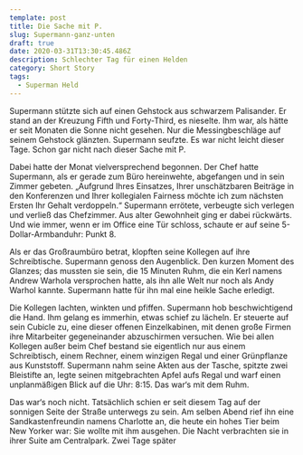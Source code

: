 ```yaml
---
template: post
title: Die Sache mit P.
slug: Supermann-ganz-unten
draft: true
date: 2020-03-31T13:30:45.486Z
description: Schlechter Tag für einen Helden
category: Short Story
tags:
  - Superman Held
---
```

Supermann stützte sich auf einen Gehstock aus schwarzem Palisander. Er stand an der Kreuzung Fifth und Forty-Third, es nieselte. Ihm war, als hätte er seit Monaten die Sonne nicht gesehen. Nur die Messingbeschläge auf seinem Gehstock glänzten. Supermann seufzte. Es war nicht leicht dieser Tage. Schon gar nicht nach dieser Sache mit P.



Dabei hatte der Monat vielversprechend begonnen. Der Chef hatte Supermann, als er gerade zum Büro hereinwehte, abgefangen und in sein Zimmer gebeten. „Aufgrund Ihres Einsatzes, Ihrer unschätzbaren Beiträge in den Konferenzen und Ihrer kollegialen Fairness möchte ich zum nächsten Ersten Ihr Gehalt verdoppeln.“ Supermann errötete, verbeugte sich verlegen und verließ das Chefzimmer. Aus alter Gewohnheit ging er dabei rückwärts. Und wie immer, wenn er im Office eine Tür schloss, schaute er auf seine 5-Dollar-Armbanduhr: Punkt 8.



Als er das Großraumbüro betrat, klopften seine Kollegen auf ihre Schreibtische. Supermann genoss den Augenblick. Den kurzen Moment des Glanzes; das mussten sie sein, die 15 Minuten Ruhm, die ein Kerl namens Andrew Warhola versprochen hatte, als ihn alle Welt nur noch als Andy Warhol kannte. Supermann hatte für ihn mal eine heikle Sache erledigt.



Die Kollegen lachten, winkten und pfiffen. Supermann hob beschwichtigend die Hand. Ihm gelang es immerhin, etwas schief zu lächeln. Er steuerte auf sein Cubicle zu, eine dieser offenen Einzelkabinen, mit denen große Firmen ihre Mitarbeiter gegeneinander abzuschirmen versuchen. Wie bei allen Kollegen außer beim Chef bestand sie eigentlich nur aus einem Schreibtisch, einem Rechner, einem winzigen Regal und einer Grünpflanze aus Kunststoff. Supermann nahm seine Akten aus der Tasche, spitzte zwei Bleistifte an, legte seinen mitgebrachten Apfel aufs Regal und warf einen unplanmäßigen Blick auf die Uhr: 8:15. Das war‘s mit dem Ruhm.

Das war‘s noch nicht. Tatsächlich schien er seit diesem Tag auf der sonnigen Seite der Straße unterwegs zu sein. Am selben Abend rief ihn eine Sandkastenfreundin namens Charlotte an, die heute ein hohes Tier beim New Yorker war: Sie wollte mit ihm ausgehen. Die Nacht verbrachten sie in ihrer Suite am Centralpark. Zwei Tage später